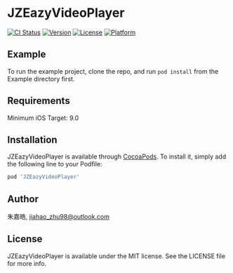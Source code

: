 # JZEazyVideoPlayer

[![CI Status](https://img.shields.io/travis/jiahao_zhu98@outlook.com/JZEazyVideoPlayer.svg?style=flat)](https://travis-ci.org/jiahao_zhu98@outlook.com/JZEazyVideoPlayer)
[![Version](https://img.shields.io/cocoapods/v/JZEazyVideoPlayer.svg?style=flat)](https://cocoapods.org/pods/JZEazyVideoPlayer)
[![License](https://img.shields.io/cocoapods/l/JZEazyVideoPlayer.svg?style=flat)](https://cocoapods.org/pods/JZEazyVideoPlayer)
[![Platform](https://img.shields.io/cocoapods/p/JZEazyVideoPlayer.svg?style=flat)](https://cocoapods.org/pods/JZEazyVideoPlayer)

## Example

To run the example project, clone the repo, and run `pod install` from the Example directory first.

## Requirements

Minimum iOS Target: 9.0

## Installation

JZEazyVideoPlayer is available through [CocoaPods](https://cocoapods.org). To install
it, simply add the following line to your Podfile:

```ruby
pod 'JZEazyVideoPlayer'
```

## Author

朱嘉皓, jiahao_zhu98@outlook.com

## License

JZEazyVideoPlayer is available under the MIT license. See the LICENSE file for more info.
